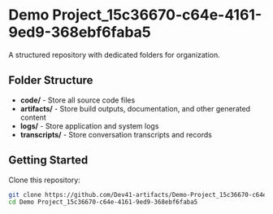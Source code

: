 # Demo Project_15c36670-c64e-4161-9ed9-368ebf6faba5
A structured repository with dedicated folders for organization.

## Folder Structure

- **code/** - Store all source code files
- **artifacts/** - Store build outputs, documentation, and other generated content
- **logs/** - Store application and system logs
- **transcripts/** - Store conversation transcripts and records

## Getting Started

Clone this repository:
```bash
git clone https://github.com/Dev41-artifacts/Demo-Project_15c36670-c64e-4161-9ed9-368ebf6faba5
cd Demo Project_15c36670-c64e-4161-9ed9-368ebf6faba5
```
